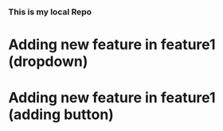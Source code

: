 <h3>This is my local Repo</h3>
<h1>Adding new feature in feature1 (dropdown)</h1>
<h1>Adding new feature in feature1 (adding button)</h1>